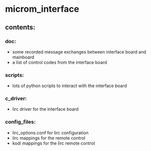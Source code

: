 # microm_interface

## contents:
### doc:
  * some recorded message exchanges between interface board and mainboard
  * a list of control codes from the interface board
  
### scripts:
  * lots of python scripts to interact with the interface board
  
### c_driver:
  * lirc driver for the interface board
  
### config_files:
  * lirc_options.conf for lirc configuration
  * lirc mappings for the remote control
  * kodi mappings for the lirc remote control
